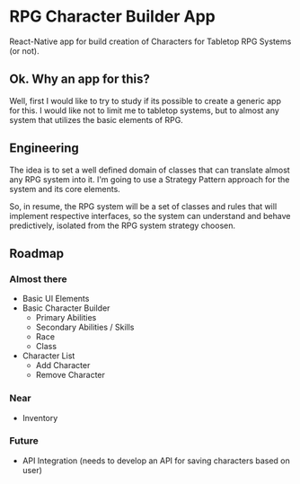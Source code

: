 # RPG Character Builder App
React-Native app for build creation of Characters for Tabletop RPG Systems (or not).

## Ok. Why an app for this?
Well, first I would like to try to study if its possible to create a generic app for this. I would like not to limit me to tabletop systems, but to almost any system that utilizes the basic elements of RPG.

## Engineering
The idea is to set a well defined domain of classes that can translate almost any RPG system into it. I'm going to use a Strategy Pattern approach for the system and its core elements.

So, in resume, the RPG system will be a set of classes and rules that will implement respective interfaces, so the system can understand and behave predictively, isolated from the RPG system strategy choosen.

## Roadmap

### Almost there
* Basic UI Elements
* Basic Character Builder
  * Primary Abilities
  * Secondary Abilities / Skills
  * Race
  * Class
* Character List
  * Add Character
  * Remove Character


### Near
* Inventory


### Future
* API Integration (needs to develop an API for saving characters based on user)

[//]: # (https://api.jannenw.info/v1/public/gear?slotType%5B%5D=Main%20Hand&class%5B%5D=Rogue
API da JANNE para Items)